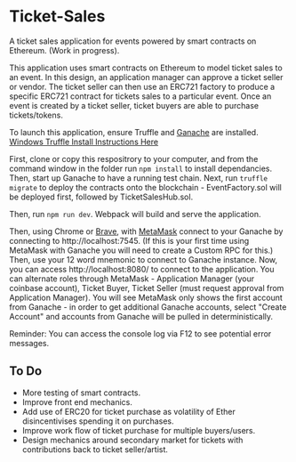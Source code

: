 # Ticket-Sales
A ticket sales application for events powered by smart contracts on Ethereum. (Work in progress). 

This application uses smart contracts on Ethereum to model ticket sales to an event. In this design, an application manager can approve a ticket seller or vendor. The ticket seller can then use an ERC721 factory to produce a specific ERC721 contract for tickets sales to a particular event. Once an event is created by a ticket seller, ticket buyers are able to purchase tickets/tokens.

To launch this application, ensure Truffle and [Ganache](http://truffleframework.com/ganache/) are installed. [Windows Truffle Install Instructions Here](http://truffleframework.com/tutorials/how-to-install-truffle-and-testrpc-on-windows-for-blockchain-development) 

First, clone or copy this respositrory to your computer, and from the command window in the folder run `npm install` to install dependancies. Then, start up Ganache to have a running test chain. Next, run `truffle migrate` to deploy the contracts onto the blockchain - EventFactory.sol will be deployed first, followed by TicketSalesHub.sol. 

Then, run `npm run dev`. Webpack will build and serve the application.

Then, using Chrome or [Brave](https://brave.com/), with [MetaMask](https://metamask.io/) connect to your Ganache by connecting to http://localhost:7545. (If this is your first time using MetaMask with Ganache you will need to create a Custom RPC for this.) Then, use your 12 word mnemonic to connect to Ganache instance. Now, you can access http://localhost:8080/ to connect to the application. You can alternate roles through MetaMask - Application Manager (your coinbase account), Ticket Buyer, Ticket Seller (must request approval from Application Manager). You will see MetaMask only shows the first account from Ganache - in order to get additional Ganache accounts, select "Create Account" and accounts from Ganache will be pulled in deterministically. 

Reminder: You can access the console log via F12 to see potential error messages.

## To Do 
* More testing of smart contracts.
* Improve front end mechanics. 
* Add use of ERC20 for ticket purchase as volatility of Ether disincentivises spending it on purchases.  
* Improve work flow of ticket purchase for multiple buyers/users. 
* Design mechanics around secondary market for tickets with contributions back to ticket seller/artist. 
